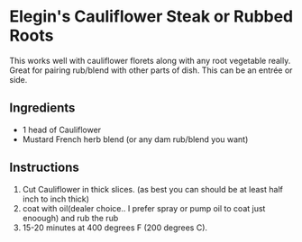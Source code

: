 # Elegin's Cauliflower Steak or Rubbed Roots 

This works well with cauliflower florets along with any root vegetable really. Great for pairing rub/blend with other parts of dish.
This can be an entrée or side.

## Ingredients

- 1 head of Cauliflower 
- Mustard French herb blend (or any dam rub/blend you want) 
 

## Instructions

1. Cut Cauliflower in thick slices. (as best you can should be at least half inch to inch thick)
2. coat with oil(dealer choice.. I prefer spray or pump oil to coat just enoough) and rub the rub
3. 15-20 minutes at 400 degrees F (200 degrees C).


